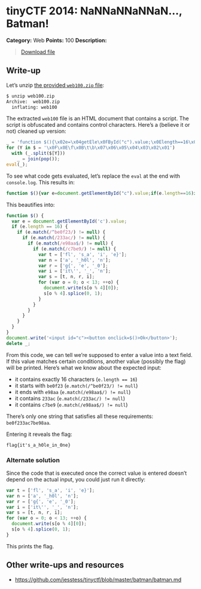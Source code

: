 # tinyCTF 2014: NaNNaNNaNNaN…, Batman!

**Category:** Web
**Points:** 100
**Description:**

> [Download file](web100.zip)

## Write-up

Let’s unzip [the provided `web100.zip` file](web100.zip):

```bash
$ unzip web100.zip
Archive:  web100.zip
  inflating: web100
```

The extracted `web100` file is an HTML document that contains a script. The script is obfuscated and contains control characters. Here’s a (believe it or not) cleaned up version:

```js
_ = 'function $(){\x02e=\x04getEle\x0FById("c").value;\x0Elength==16\x05^be0f23\x01233ac\x01e98aa$\x01c7be9\x07){\x02t\bfl\x03s_a\x03i\x03e}\x06n\ba\x03_h0l\x03n\x06r\bg{\x03e\x03_0\x06i\bit\'\x03_\x03n\x06s=[t,n,r,i];for(\x02o=0;o<13;++o){\t\x0B[0]);\x0B.splice(0,1)}}}\t\'<input id="c"><\f onclick=$()>Ok</\f>\');delete _\x01\x07\x05\x02var \x03","\x04docu\x0F.\x05)\x0Ematch(/\x06"];\x02\x07/)!=null\b=["\t\x04write(\x0Bs[o%4]\fbutton\x0Eif(e.\x0Fment';
for (Y in $ = '\x0F\x0E\f\x0B\t\b\x07\x06\x05\x04\x03\x02\x01')
  with (_.split($[Y]))
    _ = join(pop());
eval(_);
```

To see what code gets evaluated, let’s replace the `eval` at the end with `console.log`. This results in:

```js
function $(){var e=document.getElementById("c").value;if(e.length==16)if(e.match(/^be0f23/)!=null)if(e.match(/233ac/)!=null)if(e.match(/e98aa$/)!=null)if(e.match(/c7be9/)!=null){var t=["fl","s_a","i","e}"];var n=["a","_h0l","n"];var r=["g{","e","_0"];var i=["it'","_","n"];var s=[t,n,r,i];for(var o=0;o<13;++o){document.write(s[o%4][0]);s[o%4].splice(0,1)}}}document.write('<input id="c"><button onclick=$()>Ok</button>');delete _
```

This beautifies into:

```js
function $() {
  var e = document.getElementById('c').value;
  if (e.length == 16) {
    if (e.match(/^be0f23/) != null) {
      if (e.match(/233ac/) != null) {
        if (e.match(/e98aa$/) != null) {
          if (e.match(/c7be9/) != null) {
            var t = ['fl', 's_a', 'i', 'e}'];
            var n = ['a', '_h0l', 'n'];
            var r = ['g{', 'e', '_0'];
            var i = ['it\'', '_', 'n'];
            var s = [t, n, r, i];
            for (var o = 0; o < 13; ++o) {
              document.write(s[o % 4][0]);
              s[o % 4].splice(0, 1);
            }
          }
        }
      }
    }
  }
}
document.write('<input id="c"><button onclick=$()>Ok</button>');
delete _;
```

From this code, we can tell we’re supposed to enter a value into a text field. If this value matches certain conditions, another value (possibly the flag) will be printed. Here’s what we know about the expected input:

* it contains exactly 16 characters (`e.length == 16`)
* it starts with `be0f23` (`e.match(/^be0f23/) != null`)
* it ends with `e98aa` (`e.match(/e98aa$/) != null`)
* it contains `233ac` (`e.match(/233ac/) != null`)
* it contains `c7be9` (`e.match(/e98aa$/) != null`)

There’s only one string that satisfies all these requirements: `be0f233ac7be98aa`.

Entering it reveals the flag:

```
flag{it's_a_h0le_in_0ne}
```

### Alternate solution

Since the code that is executed once the correct value is entered doesn’t depend on the actual input, you could just run it directly:

```js
var t = ['fl', 's_a', 'i', 'e}'];
var n = ['a', '_h0l', 'n'];
var r = ['g{', 'e', '_0'];
var i = ['it\'', '_', 'n'];
var s = [t, n, r, i];
for (var o = 0; o < 13; ++o) {
  document.write(s[o % 4][0]);
  s[o % 4].splice(0, 1);
}
```

This prints the flag.

## Other write-ups and resources

* <https://github.com/jesstess/tinyctf/blob/master/batman/batman.md>
